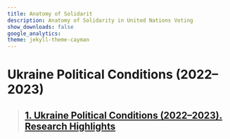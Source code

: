```yaml
---
title: Anatomy of Solidarit
description: Anatomy of Solidarity in United Nations Voting
show_downloads: false
google_analytics:
theme: jekyll-theme-cayman
---
```


# Ukraine Political Conditions (2022–2023)
> ## [1. Ukraine Political Conditions (2022–2023). Research Highlights](./01)
